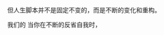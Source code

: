 
但人生脚本并不是固定不变的，而是不断的变化和重构。

我们的 当你在不断的反省自我时，













<!--stackedit_data:
eyJoaXN0b3J5IjpbLTE4MzE3MTkxODksLTc0ODIwMjQyN119
-->